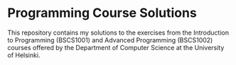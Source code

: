 # **Programming Course Solutions**


This repository contains my solutions to the exercises from the Introduction to Programming (BSCS1001) and Advanced Programming (BSCS1002) courses offered by the Department of Computer Science at the University of Helsinki.
